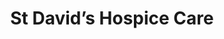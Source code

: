 ---
title: "St David’s Hospice Care"
url: /newport/st-davids-hospice-care-stow-hill/
shop: Gebrauchtwaren
---